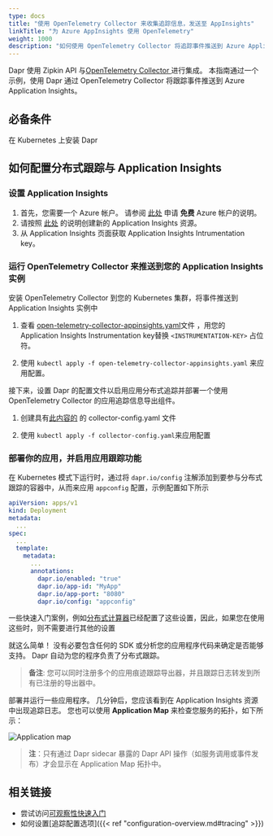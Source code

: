 ```yaml
---
type: docs
title: "使用 OpenTelemetry Collector 来收集追踪信息，发送至 AppInsights"
linkTitle: "为 Azure AppInsights 使用 OpenTelemetry"
weight: 1000
description: "如何使用 OpenTelemetry Collector 将追踪事件推送到 Azure Application Insights。"
---
```


Dapr 使用 Zipkin API 与[OpenTelemetry Collector ](https://github.com/open-telemetry/opentelemetry-collector) 进行集成。 本指南通过一个示例，使用 Dapr 通过 OpenTelemetry Collector 将跟踪事件推送到 Azure Application Insights。

## 必备条件

在 Kubernetes 上安装 Dapr

## 如何配置分布式跟踪与 Application Insights

### 设置 Application Insights

1. 首先，您需要一个 Azure 帐户。 请参阅 [此处](https://azure.microsoft.com/free/) 申请 **免费** Azure 帐户的说明。
2. 请按照 [此处](https://docs.microsoft.com/azure/azure-monitor/app/create-new-resource) 的说明创建新的 Application Insights 资源。
3. 从 Application Insights 页面获取 Application Insights Intrumentation key。

### 运行 OpenTelemetry Collector 来推送到您的 Application Insights 实例

安装 OpenTelemetry Collector 到您的 Kubernetes 集群，将事件推送到 Application Insights 实例中

1. 查看 [open-telemetry-collector-appinsights.yaml](/docs/open-telemetry-collector/open-telemetry-collector-appinsights.yaml)文件 ，用您的 Application Insights Instrumentation key替换 `<INSTRUMENTATION-KEY>` 占位符。

2. 使用 `kubectl apply -f open-telemetry-collector-appinsights.yaml` 来应用配置。

接下来，设置 Dapr 的配置文件以启用应用分布式追踪并部署一个使用 OpenTelemetry Collector 的应用追踪信息导出组件。

1. 创建具有[此内容的](/docs/open-telemetry-collector/collector-config.yaml) 的 collector-config.yaml 文件

2. 使用 `kubectl apply -f collector-config.yaml`来应用配置

### 部署你的应用，并启用应用跟踪功能

在 Kubernetes 模式下运行时，通过将 `dapr.io/config` 注解添加到要参与分布式跟踪的容器中，从而来应用 `appconfig` 配置，示例配置如下所示

```yaml
apiVersion: apps/v1
kind: Deployment
metadata:
  ...
spec:
  ...
  template:
    metadata:
      ...
      annotations:
        dapr.io/enabled: "true"
        dapr.io/app-id: "MyApp"
        dapr.io/app-port: "8080"
        dapr.io/config: "appconfig"
```

一些快速入门案例，例如[分布式计算器](https://github.com/dapr/quickstarts/tree/master/tutorials/distributed-calculator)已经配置了这些设置，因此，如果您在使用这些时，则不需要进行其他的设置

就这么简单！ 没有必要包含任何的 SDK 或分析您的应用程序代码来确定是否能够支持。 Dapr 自动为您的程序负责了分布式跟踪。

> **备注**: 您可以同时注册多个的应用痕迹跟踪导出器，并且跟踪日志转发到所有已注册的导出器中。

部署并运行一些应用程序。 几分钟后，您应该看到在 Application Insights 资源中出现追踪日志。 您也可以使用 **Application Map** 来检查您服务的拓扑，如下所示：

![Application map](/images/open-telemetry-app-insights.png)

> **注**：只有通过 Dapr sidecar 暴露的 Dapr API 操作（如服务调用或事件发布）才会显示在 Application Map 拓扑中。

## 相关链接
* 尝试访问[可观察性快速入门](https://github.com/dapr/quickstarts/tree/master/tutorials/observability/README.md)
* 如何设置[追踪配置选项]({{< ref "configuration-overview.md#tracing" >}})
